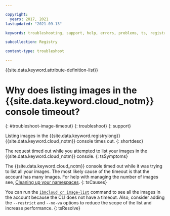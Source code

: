 ```yaml
---

copyright:
  years: 2017, 2021
lastupdated: "2021-09-13"

keywords: troubleshooting, support, help, errors, problems, ts, registry, listing images times out,

subcollection: Registry

content-type: troubleshoot

---
```


{{site.data.keyword.attribute-definition-list}}

# Why does listing images in the {{site.data.keyword.cloud_notm}} console timeout?
{: #troubleshoot-image-timeout}
{: troubleshoot}
{: support}

Listing images in the {{site.data.keyword.registrylong}} {{site.data.keyword.cloud_notm}} console times out.
{: shortdesc}

The request timed out while you attempted to list your images in the {{site.data.keyword.cloud_notm}} console.
{: tsSymptoms}

The {{site.data.keyword.cloud_notm}} console timed out while it was trying to list all your images. The most likely cause of the timeout is that the account has many images. For help with managing the number of images see, [Cleaning up your namespaces](/docs/Registry?topic=Registry-registry_retention).
{: tsCauses}

You can run the [`ibmcloud cr image-list`](/docs/Registry?topic=container-registry-cli-plugin-containerregcli#bx_cr_image_list) command to see all the images in the account because the CLI does not have a timeout. Also, consider adding the `--restrict` and  `--no-va` options to reduce the scope of the list and increase performance.
{: tsResolve}


